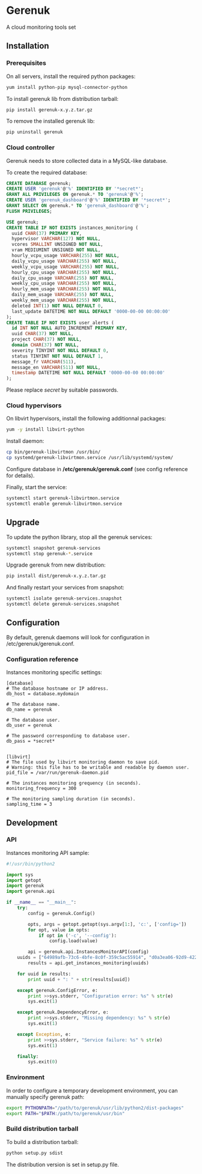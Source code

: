 # Gerenuk

A cloud monitoring tools set


## Installation
### Prerequisites

On all servers, install the required python packages: 
```bash
yum install python-pip mysql-connector-python
```

To install gerenuk lib from distribution tarball:
```bash
pip install gerenuk-x.y.z.tar.gz
```

To remove the installed gerenuk lib:
```bash
pip uninstall gerenuk
```


### Cloud controller

Gerenuk needs to store collected data in a MySQL-like database.

To create the required database:
```sql
CREATE DATABASE gerenuk;
CREATE USER 'gerenuk'@'%' IDENTIFIED BY '*secret*';
GRANT ALL PRIVILEGES ON gerenuk.* TO 'gerenuk'@'%';
CREATE USER 'gerenuk_dashboard'@'%' IDENTIFIED BY '*secret*';
GRANT SELECT ON gerenuk.* TO 'gerenuk_dashboard'@'%';
FLUSH PRIVILEGES;

USE gerenuk;
CREATE TABLE IF NOT EXISTS instances_monitoring (
  uuid CHAR(37) PRIMARY KEY,
  hypervisor VARCHAR(127) NOT NULL,
  vcores SMALLINT UNSIGNED NOT NULL, 
  vram MEDIUMINT UNSIGNED NOT NULL,
  hourly_vcpu_usage VARCHAR(255) NOT NULL,
  daily_vcpu_usage VARCHAR(255) NOT NULL,
  weekly_vcpu_usage VARCHAR(255) NOT NULL,
  hourly_cpu_usage VARCHAR(255) NOT NULL,
  daily_cpu_usage VARCHAR(255) NOT NULL,
  weekly_cpu_usage VARCHAR(255) NOT NULL,
  hourly_mem_usage VARCHAR(255) NOT NULL,
  daily_mem_usage VARCHAR(255) NOT NULL,
  weekly_mem_usage VARCHAR(255) NOT NULL,
  deleted INT(1) NOT NULL DEFAULT 0,
  last_update DATETIME NOT NULL DEFAULT '0000-00-00 00:00:00'
);
CREATE TABLE IF NOT EXISTS user_alerts (
  id INT NOT NULL AUTO_INCREMENT PRIMARY KEY,
  uuid CHAR(37) NOT NULL,
  project CHAR(37) NOT NULL,
  domain CHAR(37) NOT NULL,
  severity TINYINT NOT NULL DEFAULT 0,
  status TINYINT NOT NULL DEFAULT 1,
  message_fr VARCHAR(511),
  message_en VARCHAR(511) NOT NULL,
  timestamp DATETIME NOT NULL DEFAULT '0000-00-00 00:00:00'
);
```
Please replace *secret* by suitable passwords.


### Cloud hypervisors

On libvirt hypervisors, install the following additionnal packages:
```bash
yum -y install libvirt-python
```

Install daemon:
```bash
cp bin/gerenuk-libvirtmon /usr/bin/
cp systemd/gerenuk-libvirtmon.service /usr/lib/systemd/system/
```

Configure database in **/etc/gerenuk/gerenuk.conf** (see config reference for details).

Finally, start the service:
```bash
systemctl start gerenuk-libvirtmon.service
systemctl enable gerenuk-libvirtmon.service
```


## Upgrade

To update the python library, stop all the gerenuk services:
```bash
systemctl snapshot gerenuk-services
systemctl stop gerenuk-*.service
```

Upgrade gerenuk from new distribution:
```bash
pip install dist/gerenuk-x.y.z.tar.gz
```

And finally restart your services from snapshot:
```bash
systemctl isolate gerenuk-services.snapshot
systemctl delete gerenuk-services.snapshot
```


## Configuration

By default, gerenuk daemons will look for configuration in /etc/gerenuk/gerenuk.conf.


### Configuration reference
Instances monitoring specific settings:
```
[database]
# The database hostname or IP address.
db_host = database.mydomain

# The database name.
db_name = gerenuk

# The database user.
db_user = gerenuk

# The password corresponding to database user.
db_pass = *secret*


[libvirt]
# The file used by libvirt monitoring daemon to save pid.
# Warning: this file has to be writable and readable by daemon user.
pid_file = /var/run/gerenuk-daemon.pid

# The instances monitoring grequency (in seconds).
monitoring_frequency = 300

# The monitoring sampling duration (in seconds).
sampling_time = 3
```


## Development
### API

Instances monitoring API sample:
```python
#!/usr/bin/python2

import sys
import getopt
import gerenuk
import gerenuk.api

if __name__ == "__main__":
    try:
        config = gerenuk.Config()

        opts, args = getopt.getopt(sys.argv[1:], 'c:', ['config='])
        for opt, value in opts:
            if opt in ('-c', '--config'):
                config.load(value)

        api = gerenuk.api.InstancesMonitorAPI(config)
	uuids = ["64989afb-73c6-4bfe-8c0f-359c5ac55914", "d0a3ea06-92d9-422b-aaf6-f8784bf57c5d"]
        results = api.get_instances_monitoring(uuids)

	for uuid in results:
	    print uuid + ": " + str(results[uuid])

    except gerenuk.ConfigError, e:
        print >>sys.stderr, "Configuration error: %s" % str(e)
        sys.exit(1)

    except gerenuk.DependencyError, e:
        print >>sys.stderr, "Missing dependency: %s" % str(e)
        sys.exit(1)

    except Exception, e:
        print >>sys.stderr, "Service failure: %s" % str(e)
        sys.exit(1)

    finally:
        sys.exit(0)
```


### Environment
In order to configure a temporary development environment, you can manually specify gerenuk path: 
```bash
export PYTHONPATH="/path/to/gerenuk/usr/lib/python2/dist-packages"
export PATH="$PATH:/path/to/gerenuk/usr/bin"
```


### Build distribution tarball

To build a distribution tarball:
```bash
python setup.py sdist
```

The distribution version is set in setup.py file.
